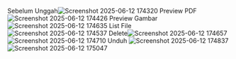 Sebelum Unggah![Screenshot 2025-06-12 174320](https://github.com/user-attachments/assets/954ad34a-88d1-4652-aa66-a2f24668774e)
Preview PDF ![Screenshot 2025-06-12 174426](https://github.com/user-attachments/assets/98d41935-4e70-468c-a5ff-1f9a289f431f)
Preview Gambar![Screenshot 2025-06-12 174635](https://github.com/user-attachments/assets/26e38688-d8c1-4bc3-bb04-085d2efabceb)
List File ![Screenshot 2025-06-12 174537](https://github.com/user-attachments/assets/fe24fb6d-0d65-41a8-9cc0-f8e9f51197dd)
Delete![Screenshot 2025-06-12 174657](https://github.com/user-attachments/assets/350c456b-1f2e-4d0e-b392-640ac0c6f486)
![Screenshot 2025-06-12 174710](https://github.com/user-attachments/assets/8b4bf07c-48a2-4acd-8c8c-aa22de675afd)
Unduh 
![Screenshot 2025-06-12 174837](https://github.com/user-attachments/assets/efc3cdef-96dc-4477-bf0c-155227cbbb2e)
![Screenshot 2025-06-12 175047](https://github.com/user-attachments/assets/ce46fb54-93eb-4e06-b892-00a0cf48e19a)

